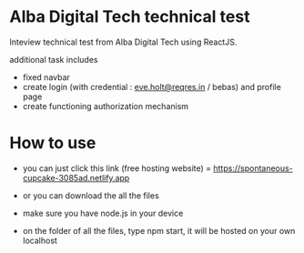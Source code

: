 # Alba Digital Tech technical test

Inteview technical test from Alba Digital Tech using ReactJS. 

additional task includes
- fixed navbar
- create login (with credential : eve.holt@reqres.in / bebas) and profile page
- create functioning authorization mechanism

# How to use

- you can just click this link (free hosting website) = https://spontaneous-cupcake-3085ad.netlify.app

- or you can download the all the files
- make sure you have node.js in your device
- on the folder of all the files, type npm start, it will be hosted on your own localhost

